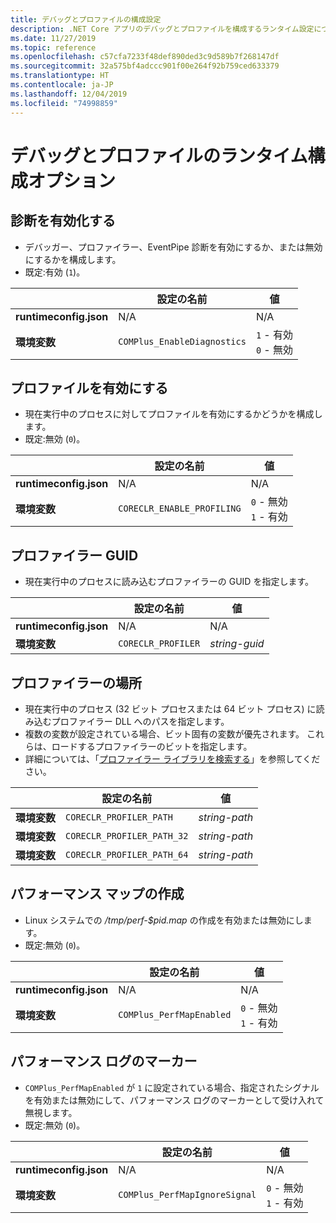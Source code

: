 ```yaml
---
title: デバッグとプロファイルの構成設定
description: .NET Core アプリのデバッグとプロファイルを構成するランタイム設定について説明します。
ms.date: 11/27/2019
ms.topic: reference
ms.openlocfilehash: c57cfa7233f48def890ded3c9d589b7f268147df
ms.sourcegitcommit: 32a575bf4adccc901f00e264f92b759ced633379
ms.translationtype: HT
ms.contentlocale: ja-JP
ms.lasthandoff: 12/04/2019
ms.locfileid: "74998859"
---
```

# <a name="run-time-configuration-options-for-debugging-and-profiling"></a>デバッグとプロファイルのランタイム構成オプション

## <a name="enable-diagnostics"></a>診断を有効化する

- デバッガー、プロファイラー、EventPipe 診断を有効にするか、または無効にするかを構成します。
- 既定:有効 (`1`)。

| | 設定の名前 | 値 |
| - | - | - |
| **runtimeconfig.json** | N/A | N/A |
| **環境変数** | `COMPlus_EnableDiagnostics` | `1` - 有効<br/>`0` - 無効 |

## <a name="enable-profiling"></a>プロファイルを有効にする

- 現在実行中のプロセスに対してプロファイルを有効にするかどうかを構成します。
- 既定:無効 (`0`)。

| | 設定の名前 | 値 |
| - | - | - |
| **runtimeconfig.json** | N/A | N/A |
| **環境変数** | `CORECLR_ENABLE_PROFILING` | `0` - 無効<br/>`1` - 有効 |

## <a name="profiler-guid"></a>プロファイラー GUID

- 現在実行中のプロセスに読み込むプロファイラーの GUID を指定します。

| | 設定の名前 | 値 |
| - | - | - |
| **runtimeconfig.json** | N/A | N/A |
| **環境変数** | `CORECLR_PROFILER` | *string-guid* |

## <a name="profiler-location"></a>プロファイラーの場所

- 現在実行中のプロセス (32 ビット プロセスまたは 64 ビット プロセス) に読み込むプロファイラー DLL へのパスを指定します。
- 複数の変数が設定されている場合、ビット固有の変数が優先されます。 これらは、ロードするプロファイラーのビットを指定します。
- 詳細については、「[プロファイラー ライブラリを検索する](https://github.com/dotnet/runtime/blob/master/docs/design/coreclr/profiling/Profiler%20Loading.md)」を参照してください。

| | 設定の名前 | 値 |
| - | - | - |
| **環境変数** | `CORECLR_PROFILER_PATH` | *string-path* |
| **環境変数** | `CORECLR_PROFILER_PATH_32` | *string-path* |
| **環境変数** | `CORECLR_PROFILER_PATH_64` | *string-path* |

## <a name="write-perf-map"></a>パフォーマンス マップの作成

- Linux システムでの */tmp/perf-$pid.map* の作成を有効または無効にします。
- 既定:無効 (`0`)。

| | 設定の名前 | 値 |
| - | - | - |
| **runtimeconfig.json** | N/A | N/A |
| **環境変数** | `COMPlus_PerfMapEnabled` | `0` - 無効<br/>`1` - 有効 |

## <a name="perf-log-markers"></a>パフォーマンス ログのマーカー

- `COMPlus_PerfMapEnabled` が `1` に設定されている場合、指定されたシグナルを有効または無効にして、パフォーマンス ログのマーカーとして受け入れて無視します。
- 既定:無効 (`0`)。

| | 設定の名前 | 値 |
| - | - | - |
| **runtimeconfig.json** | N/A | N/A |
| **環境変数** | `COMPlus_PerfMapIgnoreSignal` | `0` - 無効<br/>`1` - 有効 |
